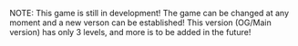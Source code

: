 NOTE: This game is still in development! The game can be changed at any moment and a new verson can be established! This version (OG/Main version) has only 3 levels, and more is to be added in the future!
